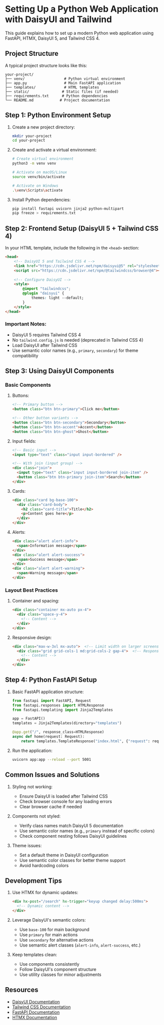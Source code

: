 # Setting Up a Python Web Application with DaisyUI and Tailwind

This guide explains how to set up a modern Python web application using FastAPI, HTMX, DaisyUI 5, and Tailwind CSS 4.

## Project Structure

A typical project structure looks like this:
```
your-project/
├── venv/                  # Python virtual environment
├── app.py                 # Main FastAPI application
├── templates/             # HTML templates
├── static/               # Static files (if needed)
├── requirements.txt      # Python dependencies
└── README.md            # Project documentation
```

## Step 1: Python Environment Setup

1. Create a new project directory:
   ```bash
   mkdir your-project
   cd your-project
   ```

2. Create and activate a virtual environment:
   ```bash
   # Create virtual environment
   python3 -m venv venv

   # Activate on macOS/Linux
   source venv/bin/activate

   # Activate on Windows
   .\venv\Scripts\activate
   ```

3. Install Python dependencies:
   ```bash
   pip install fastapi uvicorn jinja2 python-multipart
   pip freeze > requirements.txt
   ```

## Step 2: Frontend Setup (DaisyUI 5 + Tailwind CSS 4)

In your HTML template, include the following in the `<head>` section:

```html
<head>
    <!-- DaisyUI 5 and Tailwind CSS 4 -->
    <link href="https://cdn.jsdelivr.net/npm/daisyui@5" rel="stylesheet" type="text/css" />
    <script src="https://cdn.jsdelivr.net/npm/@tailwindcss/browser@4"></script>
    
    <!-- Configure DaisyUI -->
    <style>
        @import "tailwindcss";
        @plugin "daisyui" {
            themes: light --default;
        }
    </style>
</head>
```

### Important Notes:
- DaisyUI 5 requires Tailwind CSS 4
- No `tailwind.config.js` is needed (deprecated in Tailwind CSS 4)
- Load DaisyUI after Tailwind CSS
- Use semantic color names (e.g., `primary`, `secondary`) for theme compatibility

## Step 3: Using DaisyUI Components

### Basic Components

1. Buttons:
   ```html
   <!-- Primary button -->
   <button class="btn btn-primary">Click me</button>

   <!-- Other button variants -->
   <button class="btn btn-secondary">Secondary</button>
   <button class="btn btn-accent">Accent</button>
   <button class="btn btn-ghost">Ghost</button>
   ```

2. Input fields:
   ```html
   <!-- Basic input -->
   <input type="text" class="input input-bordered" />

   <!-- With join (input group) -->
   <div class="join">
     <input type="text" class="input input-bordered join-item" />
     <button class="btn btn-primary join-item">Search</button>
   </div>
   ```

3. Cards:
   ```html
   <div class="card bg-base-100">
     <div class="card-body">
       <h2 class="card-title">Title</h2>
       <p>Content goes here</p>
     </div>
   </div>
   ```

4. Alerts:
   ```html
   <div class="alert alert-info">
     <span>Information message</span>
   </div>
   <div class="alert alert-success">
     <span>Success message</span>
   </div>
   <div class="alert alert-warning">
     <span>Warning message</span>
   </div>
   ```

### Layout Best Practices

1. Container and spacing:
   ```html
   <div class="container mx-auto px-4">
     <div class="space-y-4">
       <!-- Content -->
     </div>
   </div>
   ```

2. Responsive design:
   ```html
   <div class="max-w-3xl mx-auto">  <!-- Limit width on larger screens -->
     <div class="grid grid-cols-1 md:grid-cols-2 gap-4">  <!-- Responsive grid -->
       <!-- Content -->
     </div>
   </div>
   ```

## Step 4: Python FastAPI Setup

1. Basic FastAPI application structure:
   ```python
   from fastapi import FastAPI, Request
   from fastapi.responses import HTMLResponse
   from fastapi.templating import Jinja2Templates

   app = FastAPI()
   templates = Jinja2Templates(directory="templates")

   @app.get("/", response_class=HTMLResponse)
   async def home(request: Request):
       return templates.TemplateResponse("index.html", {"request": request})
   ```

2. Run the application:
   ```bash
   uvicorn app:app --reload --port 5001
   ```

## Common Issues and Solutions

1. Styling not working:
   - Ensure DaisyUI is loaded after Tailwind CSS
   - Check browser console for any loading errors
   - Clear browser cache if needed

2. Components not styled:
   - Verify class names match DaisyUI 5 documentation
   - Use semantic color names (e.g., `primary` instead of specific colors)
   - Check component nesting follows DaisyUI guidelines

3. Theme issues:
   - Set a default theme in DaisyUI configuration
   - Use semantic color classes for better theme support
   - Avoid hardcoding colors

## Development Tips

1. Use HTMX for dynamic updates:
   ```html
   <div hx-post="/search" hx-trigger="keyup changed delay:500ms">
     <!-- Dynamic content -->
   </div>
   ```

2. Leverage DaisyUI's semantic colors:
   - Use `base-100` for main background
   - Use `primary` for main actions
   - Use `secondary` for alternative actions
   - Use semantic alert classes (`alert-info`, `alert-success`, etc.)

3. Keep templates clean:
   - Use components consistently
   - Follow DaisyUI's component structure
   - Use utility classes for minor adjustments

## Resources

- [DaisyUI Documentation](https://daisyui.com/docs)
- [Tailwind CSS Documentation](https://tailwindcss.com/docs)
- [FastAPI Documentation](https://fastapi.tiangolo.com)
- [HTMX Documentation](https://htmx.org/docs) 